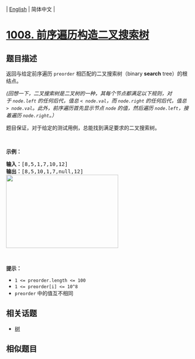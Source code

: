 
| [English](README_EN.md) | 简体中文 |

# [1008. 前序遍历构造二叉搜索树](https://leetcode-cn.com/problems/construct-binary-search-tree-from-preorder-traversal/)

## 题目描述

<p>返回与给定前序遍历&nbsp;<code>preorder</code> 相匹配的二叉搜索树（binary <strong>search</strong> tree）的根结点。</p>

<p><em>(回想一下，二叉搜索树是二叉树的一种，其每个节点都满足以下规则，对于&nbsp;<code>node.left</code>&nbsp;的任何后代，值总 <code>&lt; node.val</code>，而 <code>node.right</code> 的任何后代，值总 <code>&gt; node.val</code>。此外，前序遍历首先显示节点&nbsp;<code>node</code> 的值，然后遍历 <code>node.left</code>，接着遍历 <code>node.right</code>。）</em></p>

<p>题目保证，对于给定的测试用例，总能找到满足要求的二叉搜索树。</p>

<p>&nbsp;</p>

<p><strong>示例：</strong></p>

<pre><strong>输入：</strong>[8,5,1,7,10,12]
<strong>输出：</strong>[8,5,10,1,7,null,12]
<img alt="" src="https://assets.leetcode-cn.com/aliyun-lc-upload/uploads/2019/03/08/1266.png" style="height: 200px; width: 306px;">
</pre>

<p>&nbsp;</p>

<p><strong>提示：</strong></p>

<ul>
	<li><code>1 &lt;= preorder.length &lt;= 100</code></li>
	<li><code>1 &lt;= preorder[i]&nbsp;&lt;= 10^8</code></li>
	<li><code>preorder</code> 中的值互不相同</li>
</ul>


## 相关话题

- [树](https://leetcode-cn.com/tag/tree)

## 相似题目


